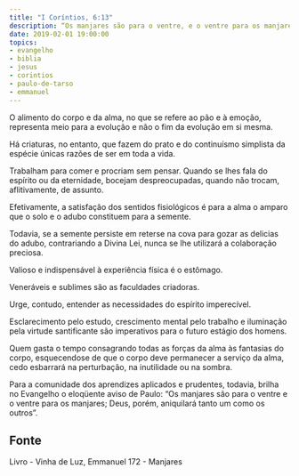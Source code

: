 ```yaml
---
title: "I Coríntios, 6:13"
description: “Os manjares são para o ventre, e o ventre para os manjares; Deus, porém, aniquilara tanto um como os outros.” - Paulo
date: 2019-02-01 19:00:00
topics: 
- evangelho
- biblia
- jesus
- corintios
- paulo-de-tarso
- emmanuel
---
```


O alimento do corpo e da alma, no que se refere ao pão e à emoção,
representa meio para a evolução e não o fim da evolução em si mesma.

Há criaturas, no entanto, que fazem do prato e do continuísmo simplista da
espécie únicas razões de ser em toda a vida.

Trabalham para comer e procriam sem pensar. Quando se lhes fala do
espírito ou da eternidade, bocejam despreocupadas, quando não trocam,
aflitivamente, de assunto.

Efetivamente, a satisfação dos sentidos fisiológicos é para a alma o amparo
que o solo e o adubo constituem para a semente.

Todavia, se a semente persiste em reter­se na cova para gozar as delicias do
adubo, contrariando a Divina Lei, nunca se lhe utilizará a colaboração preciosa.

Valioso e indispensável à experiência física é o estômago.

Veneráveis e sublimes são as faculdades criadoras.

Urge, contudo, entender as necessidades do espírito imperecível.

Esclarecimento pelo estudo, crescimento mental pelo trabalho e iluminação
pela virtude santificante são imperativos para o futuro estágio dos homens.

Quem gasta o tempo consagrando todas as forças da alma às fantasias do
corpo, esquecendo­se de que o corpo deve permanecer a serviço da alma, cedo
esbarrará na perturbação, na inutilidade ou na sombra.

Para a comunidade dos aprendizes aplicados e prudentes, todavia, brilha no
Evangelho o eloqüente aviso de Paulo: “Os manjares são para o ventre e o ventre
para os manjares; Deus, porém, aniquilará tanto um como os outros”.


## Fonte
Livro - Vinha de Luz, Emmanuel
172 - Manjares
